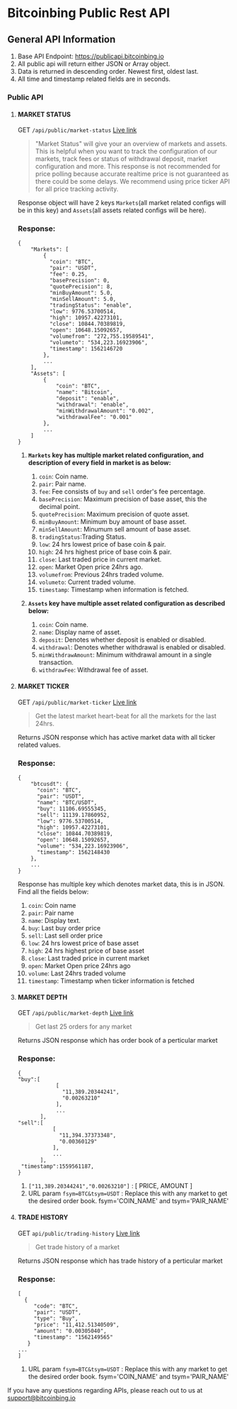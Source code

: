# Bitcoinbing Public Rest API

## General API Information
1. Base API Endpoint: https://publicapi.bitcoinbing.io
2. All public api will return either JSON or Array object.
3. Data is returned in descending order. Newest first, oldest last.
4. All time and timestamp related fields are in seconds.

### Public API

1. #### MARKET STATUS
   GET `/api/public/market-status`  [Live link](https://publicapi.bitcoinbing.io/api/public/market-status)

    > "Market Status" will give your an overview of markets and assets. This is helpful when you want to track the configuration of our markets, track fees or status of withdrawal deposit, market configuration and more. This response is not recommended for price polling because accurate realtime price is not guaranteed as there could be some delays. We recommend using price ticker API for all price tracking activity.
    
    Response object will have 2 keys `Markets`(all market related configs will be in this key) and `Assets`(all assets related configs will be here). 
    ### Response:
    ```
    {
        "Markets": [
            {
              "coin": "BTC",
              "pair": "USDT",
              "fee": 0.25,
              "basePrecision": 0,
              "quotePrecision": 8,
              "minBuyAmount": 5.0,
              "minSellAmount": 5.0,
              "tradingStatus": "enable",
              "low": 9776.53700514,
              "high": 10957.42273101,
              "close": 10844.70389819,
              "open": 10648.15092657,
              "volumefrom": "272,755.19589541",
              "volumeto": "534,223.16923906",             
              "timestamp": 1562146720
            },
            ...
        ],
        "Assets": [
            {
                "coin": "BTC",
                "name": "Bitcoin",
                "deposit": "enable",
                "withdrawal": "enable",
                "minWithdrawalAmount": "0.002",
                "withdrawalFee": "0.001"                
            },
            ...
        ]
    }
    ```
    
    
    1. **`Markets` key has multiple market related configuration, and description of every field in market is as below:**
    
        1. `coin`: Coin name.
        1. `pair`: Pair name.
        1. `fee`: Fee consists of `buy` and `sell` order's fee percentage.
        1. `basePrecision`: Maximum precision of base asset, this the decimal point.
        1. `quotePrecision`: Maximum  precision of quote asset.
        1. `minBuyAmount`: Minimum buy amount of base asset.
        1. `minSellAmount`: Minumum sell amount of base asset.
        1. `tradingStatus`:Trading Status.
        1. `low`: 24 hrs lowest price of base coin & pair.
        1. `high`: 24 hrs highest price of base coin & pair.
        1. `close`: Last traded price in current market.
        1. `open`: Market Open price 24hrs ago.
        1. `volumefrom`: Previous 24hrs traded volume.
        1. `volumeto`: Current traded volume.            
        1. `timestamp`: Timestamp when information is fetched.
    1. **`Assets` key have multiple asset related configuration as described below:**
    
        1. `coin`: Coin name.
        1. `name`: Display name of asset.
        1. `deposit`: Denotes whether deposit is enabled or disabled.
        1. `withdrawal`: Denotes whether withdrawal is enabled or disabled.
        1. `minWithdrawAmount`: Minimum withdrawal amount in a single transaction.
        1. `withdrawFee`: Withdrawal fee of asset.
              
        


1. #### MARKET TICKER
   GET `/api/public/market-ticker` [Live link](https://publicapi.bitcoinbing.io/api/public/market-ticker)
    > Get the latest market heart-beat for all the markets for the last 24hrs.
    
    Returns JSON response which has active market data with all ticker related values.
    ### Response:
    ```
    {
        "btcusdt": {
          "coin": "BTC",
          "pair": "USDT",
          "name": "BTC/USDT",
          "buy": 11106.69555345,
          "sell": 11139.17860952,
          "low": 9776.53700514,
          "high": 10957.42273101,
          "close": 10844.70389819,
          "open": 10648.15092657,
          "volume": "534,223.16923906",
          "timestamp": 1562148430
        },
        ...
    }
    ```
    Response has multiple key which denotes market data, this is in JSON. Find all the fields below:
    
    1. `coin`: Coin name
    1. `pair`: Pair name
    1. `name`: Display text.
    1. `buy`: Last buy order price
    1. `sell`: Last sell order price
    1. `low`: 24 hrs lowest price of base asset
    1. `high`: 24 hrs highest price of base asset
    1. `close`: Last traded price in current market
    1. `open`: Market Open price 24hrs ago
    1. `volume`: Last 24hrs traded volume
    1. `timestamp`: Timestamp when ticker information is fetched
    
      
    

1. #### MARKET DEPTH
   GET `/api/public/market-depth` [Live link](https://publicapi.bitcoinbing.io/api/public/market-depth?fsym=BTC&tsym=USDT)
    > Get last 25 orders for any market
    
    Returns JSON response which has order book of a perticular market
    ### Response:
    ```
    {
    "buy":[
                [
                  "11,389.20344241",
                  "0.00263210"
                ],
                ...
           ],
    "sell":[
               [
                 "11,394.37373348",
                 "0.00360129"
               ],
               ...
           ],
     "timestamp":1559561187,
    }
    
    ```
    1. `["11,389.20344241","0.00263210"]` : [ PRICE, AMOUNT ]
    1. URL param `fsym=BTC&tsym=USDT` : Replace this with any market to get the desired order book.
                                        fsym='COIN_NAME' and tsym='PAIR_NAME'
    
1. #### TRADE HISTORY
   GET `api/public/trading-history` [Live link](https://publicapi.bitcoinbing.io/api/public/trading-history?fsym=BTC&tsym=USDT)
    > Get trade history of a market
    
    Returns JSON response which has trade history of a perticular market
    ### Response:
    ```
    [
      {
         "code": "BTC",
         "pair": "USDT",
         "type": "Buy",
         "price": "11,412.51340509",
         "amount": "0.00305040",
         "timestamp": "1562149565"
       }  
   ...
   ]
    ```
    1. URL param `fsym=BTC&tsym=USDT` : Replace this with any market to get the desired order book.
                                        fsym='COIN_NAME' and tsym='PAIR_NAME'
    
    
If you have any questions regarding APIs, please reach out to us at support@bitcoinbing.io
